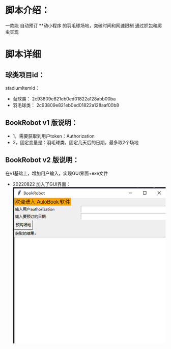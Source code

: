 # 脚本介绍：
一款能 自动预订 **动小程序 的羽毛球场地，突破时间和网速限制
通过抓包和爬虫实现

# 脚本详细
## 球类项目id：
stadiumItemId：
- 台球类：    2c93809e821eb0ed01822a128abb00ba
- 羽毛球类：   2c93809e821eb0ed01822a128aaf00b8

## BookRobot v1 版说明：
- 1，需要获取到用户token：Authorization
- 2，固定变量是：羽毛球类，固定几天后的日期，最多取2个场地

## BookRobot v2 版说明：
在v1基础上，增加用户输入，实现GUI界面+exe文件
- 20220822 加入了GUI界面：<br>
![img.png](https://github.com/apple-666/BookRobot/blob/main/static/img.png)